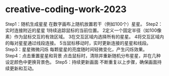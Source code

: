 # creative-coding-work-2023
Step1：随机生成星星
在数字画布上随机放置若干（例如100个）星星。
Step2：实时连接附近的星星
1持续追踪鼠标的当前位置。
2定义一个固定半径（如100像素）作为鼠标交互的有效区域。
3在交互区域内选择所有的星星。
4将交互区域内的每对星星通过线段连接。
5当鼠标移动时，实时更新连接的星星和线段。
Step3：星星微微闪烁
每颗星星的亮度随时间轻微变化，产生闪烁效果。
Step4：点击重置星星和背景
点击鼠标时，清除并重新随机分布星星，并在几种设定颜色中更换背景色。
Step5：持续更新画面
不断重复以上步骤，确保画面持续更新和互动。
